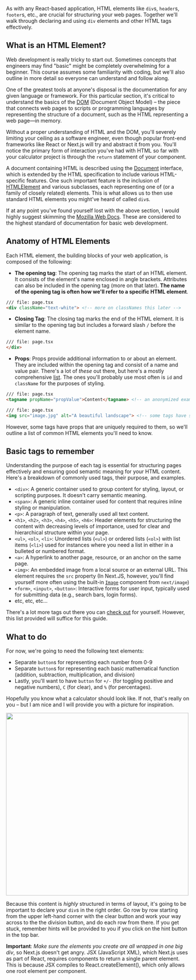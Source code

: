 As with any React-based application, HTML elements like `div`s, `header`s, `footer`s, etc., are crucial for structuring your web pages. Together we'll walk through declaring and using `div` elements and other HTML tags effectively.

## What is an HTML Element?
Web development is really tricky to start out. Sometimes concepts that engineers may find "basic" might be completely overwhelming for a beginner. This course assumes some familiarity with coding, but we'll also outline in more detail so everyone can understand and follow along.

One of the greatest tools at anyone's disposal is the documentation for any given language or framework. For this particular section, it's critical to understand the basics of the [DOM](https://developer.mozilla.org/en-US/docs/Web/API/Document_Object_Model) (Document Object Model) – the piece that connects web pages to scripts or programming languages by representing the structure of a document, such as the HTML representing a web page—in memory. 

Without a proper understanding of HTML and the DOM, you'll severely limiting your ceiling as a software engineer, even though popular front-end frameworks like React or Next.js will try and abstract it from you. You'll notice the primary form of interaction you've had with HTML so far with your calculator project is through the `return` statement of your component.

A document containing HTML is described using the [Document](https://developer.mozilla.org/en-US/docs/Web/API/Document) interface, which is extended by the HTML specification to include various HTML-specific features. One such important feature is the inclusion of [HTMLElement](https://developer.mozilla.org/en-US/docs/Web/API/HTMLElement) and various subclasses, each representing one of (or a family of closely related) elements. This is what allows us to then use standard HTML elements you might've heard of called `div`s.

If at any point you've found yourself lost with the above section, I would highly suggest skimming the [Mozilla Web Docs](https://developer.mozilla.org/en-US/docs/Learn). These are considered to the highest standard of documentation for basic web development.

## Anatomy of HTML Elements
Each HTML element, the building blocks of your web application, is composed of the following:

* **The opening tag**: The opening tag marks the start of an HTML element. It consists of the element's name enclosed in angle brackets. Attributes can also be included in the opening tag (more on that later). **The name of the opening tag is often how we'll refer to a specific HTML element**.

```html
/// file: page.tsx
<div className="text-white"> <!-- more on classNames this later -->
```

* **Closing Tag**: The closing tag marks the end of the HTML element. It is similar to the opening tag but includes a forward slash `/` before the element name.

```html
/// file: page.tsx
</div>
```

* **Props**: Props provide additional information to or about an element. They are included within the opening tag and consist of a name and value pair. There's a lot of *these* out there, but here's a mostly comprehensive [list](https://react.dev/reference/react-dom/components/common#common). The ones you'll probably use most often is `id` and `className` for the purposes of styling.

```html
/// file: page.tsx
<tagname propName="propValue">Content</tagname> <!-- an anonymized example -->
```

```html
/// file: page.tsx
<img src="image.jpg" alt="A beautiful landscape"> <!-- some tags have special requirements -->
```

However, some tags have props that are uniquely required to them, so we'll outline a list of common HTML elements you'll need to know.

## Basic tags to remember

Understanding the purpose of each tag is essential for structuring pages effectively and ensuring good semantic meaning for your HTML content. Here's a breakdown of commonly used tags, their purpose, and examples.

* `<div>`: A generic container used to group content for styling, layout, or scripting purposes. It doesn't carry semantic meaning.
* `<span>`: A generic inline container used for content that requires inline styling or manipulation.
* `<p>`: A paragraph of text, generally used all text content.
* `<h1>`, `<h2>`, `<h3>`, `<h4>`, `<h5>`, `<h6>`: Header elements for structuring the content with decreasing levels of importance, used for clear and hierarchical structure within your page.
* `<ul>`, `<ol>`, `<li>`: Unordered lists (`<ul>`) or ordered lists (`<ol>`) with list items (`<li>`) used for instances where you need a list in either in a bulleted or numbered format.
* `<a>`: A hyperlink to another page, resource, or an anchor on the same page.
* `<img>`: An embedded image from a local source or an external URL. This element requires the `src` property (In Next.JS, however, you'll find yourself more often using the built-in [`Image`](https://nextjs.org/docs/pages/api-reference/components/image) component from `next/image`)
* `<form>`, `<input>`, `<button>`: Interactive forms for user input, typically used for submitting data (e.g., search bars, login forms).
* etc, etc, etc...

There's a lot more tags out there you can [check out](https://developer.mozilla.org/en-US/docs/Web/HTML/Element) for yourself. However, this list provided will suffice for this guide.

## What to do

For now, we're going to need the following text elements:
* Separate `button`s for representing each number from 0-9
* Separate `button`s for representing each basic mathematical function (addition, subtraction, multiplication, and division)
* Lastly, you'll want to have `button` for `+/-` (for toggling positive and negative numbers), `C` (for clear), and `%` (for percentages).

Hopefully you know what a calculator should look like. If not, that's really on you – but I am nice and I will provide you with a picture for inspiration.

<img src='/images/calculator.png' width=500 height=500/>

Because this content is *highly* structured in terms of layout, it's going to be important to declare your `div`s in the right order. Go row by row starting from the upper left-hand corner with the clear button and work your way across to the the division button, and do each row from there. If you get stuck, remember hints will be provided to you if you click on the hint button in the top bar.

**Important**: *Make sure the elements you create are all wrapped in one big div*, so Next.js doesn't get angry. JSX (JavaScript XML), which Next.js uses as part of React, requires components to return a single parent element. This is because JSX compiles to React.createElement(), which only allows one root element per component.
